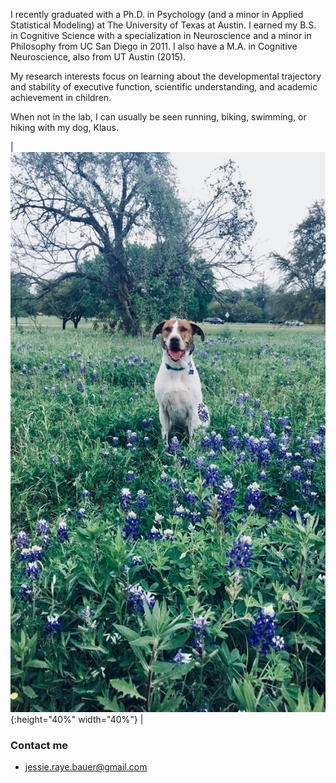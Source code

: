 I recently graduated with a Ph.D. in Psychology (and a minor in Applied Statistical Modeling) at The University of Texas at Austin. I earned my B.S. in Cognitive Science with a specialization in Neuroscience and a minor in Philosophy from UC San Diego in 2011. I also have a M.A. in Cognitive Neuroscience, also from UT Austin (2015).

My research interests focus on learning about the developmental trajectory and stability of executive function, scientific understanding, and academic achievement in children. 

When not in the lab, I can usually be seen running, biking, swimming, or hiking with my dog, Klaus. 

| ![klaus](images/klausbluebonnets.jpg){:height="40%" width="40%"}  |

### Contact me

+ [jessie.raye.bauer@gmail.com](mailto:jessie.raye.bauer@gmail.com)

